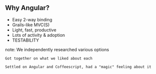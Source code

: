 ##  Why Angular?

- Easy 2-way binding
- Grails-like MVC(S)
- Light, fast, productive
- Lots of activity & adoption
- TESTABILITY


note:
    We independently researched various options

    Got together on what we liked about each

    Settled on Angular and Coffeescript, had a "magic" feeling about it
